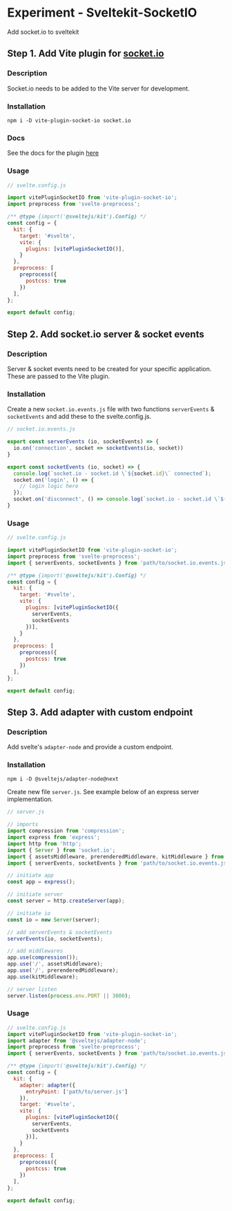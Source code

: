 # Experiment - Sveltekit-SocketIO

Add socket.io to sveltekit

## Step 1. Add Vite plugin for [socket.io](https://socket.io/)

### Description
Socket.io needs to be added to the Vite server for development.

### Installation
```
npm i -D vite-plugin-socket-io socket.io
```

### Docs
See the docs for the plugin [here](https://github.com/vite-plugin-socket-io/vite-plugin-socket-io)

### Usage
```js
// svelte.config.js

import vitePluginSocketIO from 'vite-plugin-socket-io';
import preprocess from 'svelte-preprocess';

/** @type {import('@sveltejs/kit').Config} */
const config = {
  kit: {
    target: '#svelte',
    vite: {
      plugins: [vitePluginSocketIO()],
    }
  },
  preprocess: [
    preprocess({
      postcss: true
    })
  ],
};

export default config;
```

## Step 2. Add socket.io server & socket events

### Description
Server & socket events need to be created for your specific application.  These are passed to the Vite plugin.

### Installation
Create a new `socket.io.events.js` file with two functions `serverEvents` & `socketEvents` and add these to the svelte.config.js.

```js
// socket.io.events.js

export const serverEvents (io, socketEvents) => {
  io.on('connection', socket => socketEvents(io, socket))
}

export const socketEvents (io, socket) => {
  console.log(`socket.io - socket.id \`${socket.id}\` connected`);
  socket.on('login', () => {
    // login logic here
  });
  socket.on('disconnect', () => console.log(`socket.io - socket.id \`${socket.id}\` disconnected`));
}
```

### Usage
```js
// svelte.config.js

import vitePluginSocketIO from 'vite-plugin-socket-io';
import preprocess from 'svelte-preprocess';
import { serverEvents, socketEvents } from 'path/to/socket.io.events.js'

/** @type {import('@sveltejs/kit').Config} */
const config = {
  kit: {
    target: '#svelte',
    vite: {
      plugins: [vitePluginSocketIO({
        serverEvents, 
        socketEvents
      })],
    }
  },
  preprocess: [
    preprocess({
      postcss: true
    })
  ],
};

export default config;
```

## Step 3. Add adapter with custom endpoint

### Description
Add svelte's `adapter-node` and provide a custom endpoint.

### Installation
```
npm i -D @sveltejs/adapter-node@next
```

Create new file `server.js`.  See example below of an express server implementation.
```js
// server.js

// imports
import compression from 'compression';
import express from 'express';
import http from 'http';
import { Server } from 'socket.io';
import { assetsMiddleware, prerenderedMiddleware, kitMiddleware } from './build/middlewares.js';
import { serverEvents, socketEvents } from 'path/to/socket.io.events.js';

// initiate app
const app = express();

// initiate server
const server = http.createServer(app);

// initiate io
const io = new Server(server);

// add serverEvents & socketEvents
serverEvents(io, socketEvents);

// add middlewares
app.use(compression());
app.use('/', assetsMiddleware);
app.use('/', prerenderedMiddleware);
app.use(kitMiddleware);

// server listen
server.listen(process.env.PORT || 3000);
```

### Usage
```js
// svelte.config.js
import vitePluginSocketIO from 'vite-plugin-socket-io';
import adapter from '@sveltejs/adapter-node';
import preprocess from 'svelte-preprocess';
import { serverEvents, socketEvents } from 'path/to/socket.io.events.js'

/** @type {import('@sveltejs/kit').Config} */
const config = {
  kit: {
    adapter: adapter({
      entryPoint: ['path/to/server.js']
    }),
    target: '#svelte',
    vite: {
      plugins: [vitePluginSocketIO({
        serverEvents, 
        socketEvents
      })],
    }
  },
  preprocess: [
    preprocess({
      postcss: true
    })
  ],
};

export default config;
```